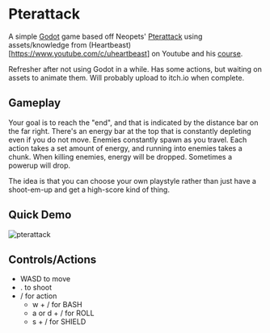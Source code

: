 # Pterattack
 
 A simple [Godot](https://godotengine.org/) game based off Neopets' [Pterattack](https://www.neopets.com/games/game.phtml?game_id=587) using assets/knowledge from (Heartbeast)[https://www.youtube.com/c/uheartbeast] on Youtube and his [course](https://www.heartgamedev.com/1-bit-godot-course-youtube). 
 
 Refresher after not using Godot in a while. 
 Has some actions, but waiting on assets to animate them. Will probably upload to itch.io when complete.
 
 ## Gameplay
 
Your goal is to reach the "end", and that is indicated by the distance bar on the far right. There's an energy bar at the top that is constantly depleting even if you do not move. Enemies constantly spawn as you travel. Each action takes a set amount of energy, and running into enemies takes a chunk. When killing enemies, energy will be dropped. Sometimes a powerup will drop.

The idea is that you can choose your own playstyle rather than just have a shoot-em-up and get a high-score kind of thing. 
 
 ## Quick Demo
 
![pterattack](https://user-images.githubusercontent.com/6618211/187985381-6f764338-ea05-4015-9ded-ca8887848d59.gif)

## Controls/Actions
* WASD to move
* . to shoot
* / for action
  * w + / for BASH
  * a or d + / for ROLL
  * s + / for SHIELD
